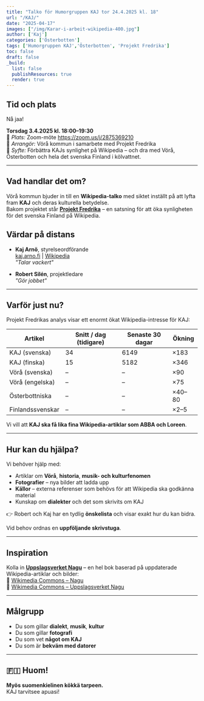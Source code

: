 ```yaml
---
title: "Talko för Humorgruppen KAJ tor 24.4.2025 kl. 18"
url: "/KAJ/"
date: "2025-04-17"
images: ["/img/Karar-i-arbeit-wikipedia-400.jpg"]
author: ['Kaj']
categories: ['Österbotten']
tags: ['Humorgruppen KAJ','Österbotten', 'Projekt Fredrika']
toc: false
draft: false
_build:
  list: false
  publishResources: true
  render: true
---
```


## Tid och plats

Nå jaa!

**Torsdag 3.4.2025 kl. 18:00–19:30**  
📍 *Plats:* Zoom-möte <https://zoom.us/j/2875369210>  
📡 *Arrangör:* Vörå kommun i samarbete med Projekt Fredrika    
🎯 *Syfte:* Förbättra KAJs synlighet på Wikipedia – och dra med Vörå, Österbotten och hela det svenska Finland i kölvattnet.

---

## Vad handlar det om?

Vörå kommun bjuder in till en **Wikipedia-talko** med siktet inställt på att lyfta fram **KAJ** och deras kulturella betydelse.  
Bakom projektet står [**Projekt Fredrika**](https://projektfredrika.org) – en satsning för att öka synligheten för det svenska Finland på Wikipedia.

## Värdar på distans

- **Kaj Arnö**, styrelseordförande  
  [kaj.arno.fi](https://kaj.arno.fi) | [Wikipedia](https://sv.wikipedia.org/wiki/Kaj_Arnö)  
  _"Talar vackert"_

- **Robert Silén**, projektledare  
  _"Gör jobbet"_

---

## Varför just nu?

Projekt Fredrikas analys visar ett enormt ökat Wikipedia-intresse för KAJ:

| Artikel             | Snitt / dag (tidigare) | Senaste 30 dagar | Ökning |
|---------------------|------------------------|------------------|--------|
| KAJ (svenska)       | 34                     | 6149             | ×183   |
| KAJ (finska)        | 15                     | 5182             | ×346   |
| Vörå (svenska)      | –                      | –                | ×90    |
| Vörå (engelska)     | –                      | –                | ×75    |
| Österbottniska      | –                      | –                | ×40–80 |
| Finlandssvenskar    | –                      | –                | ×2–5   |

Vi vill att **KAJ ska få lika fina Wikipedia-artiklar som ABBA och Loreen**.

---

## Hur kan du hjälpa?

Vi behöver hjälp med:

- Artiklar om **Vörå**, **historia**, **musik- och kulturfenomen**
- **Fotografier** – nya bilder att ladda upp
- **Källor** – externa referenser som behövs för att Wikipedia ska godkänna material
- Kunskap om **dialekter** och det som skrivits om KAJ

👉 Robert och Kaj har en tydlig **önskelista** och visar exakt hur du kan bidra.

Vid behov ordnas en **uppföljande skrivstuga**.

---

## Inspiration

Kolla in [**Uppslagsverket Nagu**](https://projektfredrika.fi/uppslagsverket-nagu/) – en hel bok baserad på uppdaterade Wikipedia-artiklar och bilder:  
📸 [Wikimedia Commons – Nagu](https://commons.wikimedia.org/wiki/Category:Nagu)  
📸 [Wikimedia Commons – Uppslagsverket Nagu](https://commons.wikimedia.org/wiki/Category:Uppslagsverket_Nagu)

---

## Målgrupp

- Du som gillar **dialekt**, **musik**, **kultur**  
- Du som gillar **fotografi**  
- Du som vet **något om KAJ**  
- Du som är **bekväm med datorer**

---

## 🇫🇮 Huom!

**Myös suomenkielinen kökkä tarpeen.**  
KAJ tarvitsee apuasi!